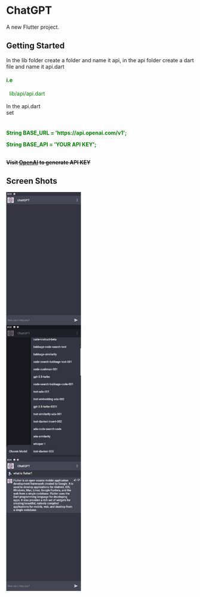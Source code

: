 # ChatGPT

A new Flutter project.

## Getting Started
In the lib folder create a folder and name it api, in the api folder create a dart file and name it api.dart
<br>
<div style='color: green; background-color: grey, padding: 10px'><h4>i.e</h4>&nbsp; lib/api/api.dart</div>
<br>
In the api.dart
<br>
</h4>set<h4>
<br>
<div style='color: green; background-color: grey, padding: 10px'>
String BASE_URL = 'https://api.openai.com/v1';

String BASE_API = 'YOUR API KEY';
</div>
<br>
<s>Visit <a href='https://platform.openai.com/account/api-keys'>OpenAI</a> to generate API KEY</s>


## Screen Shots
<div style="display: grid; grid-column: 2;">
<img src='readme_screenshot/Screenshot_2023.03.15_20.03.00.833.png' width='200'> 
<img src='readme_screenshot/Screenshot_2023.03.15_20.03.36.941.png' width='200'> 
<img src='readme_screenshot/Screenshot_2023.03.15_20.04.20.774.png' width='200'> 
</div>
